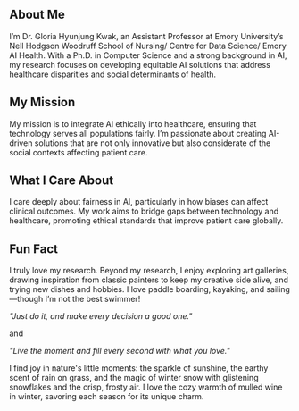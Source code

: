 

## About Me

I’m Dr. Gloria Hyunjung Kwak, an Assistant Professor at Emory University’s Nell Hodgson Woodruff School of Nursing/ Centre for Data Science/ Emory AI Health. With a Ph.D. in Computer Science and a strong background in AI, my research focuses on developing equitable AI solutions that address healthcare disparities and social determinants of health.

## My Mission

My mission is to integrate AI ethically into healthcare, ensuring that technology serves all populations fairly. I’m passionate about creating AI-driven solutions that are not only innovative but also considerate of the social contexts affecting patient care.

## What I Care About

I care deeply about fairness in AI, particularly in how biases can affect clinical outcomes. My work aims to bridge gaps between technology and healthcare, promoting ethical standards that improve patient care globally.

## Fun Fact

I truly love my research. Beyond my research, I enjoy exploring art galleries, drawing inspiration from classic painters to keep my creative side alive, and trying new dishes and hobbies. I love paddle boarding, kayaking, and sailing—though I’m not the best swimmer!

_"Just do it, and make every decision a good one."_

and

_"Live the moment and fill every second with what you love."_

I find joy in nature's little moments: the sparkle of sunshine, the earthy scent of rain on grass, and the magic of winter snow with glistening snowflakes and the crisp, frosty air. I love the cozy warmth of mulled wine in winter, savoring each season for its unique charm.




<!--
Write your biography here. Tell the world about yourself. Link to your favorite [subreddit](http://reddit.com). You can put a picture in, too. The code is already in, just name your picture `prof_pic.jpg` and put it in the `img/` folder.

Put your address / P.O. box / other info right below your picture. You can also disable any these elements by editing `profile` property of the YAML header of your `_pages/about.md`. Edit `_bibliography/papers.bib` and Jekyll will render your [publications page](/al-folio/publications/) automatically.

Link to your social media connections, too. This theme is set up to use [Font Awesome icons](https://fontawesome.com/) and [Academicons](https://jpswalsh.github.io/academicons/), like the ones below. Add your Facebook, Twitter, LinkedIn, Google Scholar, or just disable all of them.
>